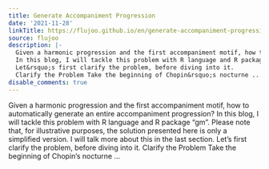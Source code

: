 ```yaml
---
title: Generate Accompaniment Progression
date: '2021-11-28'
linkTitle: https://flujoo.github.io/en/generate-accompaniment-progression/
source: flujoo
description: |-
  Given a harmonic progression and the first accompaniment motif, how to automatically generate an entire accompaniment progression?
  In this blog, I will tackle this problem with R language and R package &ldquo;gm&rdquo;. Please note that, for illustrative purposes, the solution presented here is only a simplified version. I will talk more about this in the last section.
  Let&rsquo;s first clarify the problem, before diving into it.
  Clarify the Problem Take the beginning of Chopin&rsquo;s nocturne ...
disable_comments: true
---
```

Given a harmonic progression and the first accompaniment motif, how to automatically generate an entire accompaniment progression?
In this blog, I will tackle this problem with R language and R package &ldquo;gm&rdquo;. Please note that, for illustrative purposes, the solution presented here is only a simplified version. I will talk more about this in the last section.
Let&rsquo;s first clarify the problem, before diving into it.
Clarify the Problem Take the beginning of Chopin&rsquo;s nocturne ...